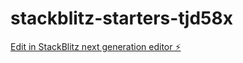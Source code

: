 # stackblitz-starters-tjd58x

[Edit in StackBlitz next generation editor ⚡️](https://stackblitz.com/~/github.com/gauravjain2017/stackblitz-starters-tjd58x)